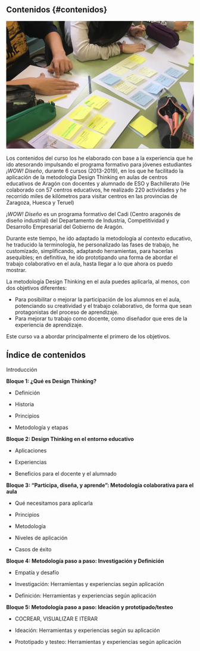 ## Contenidos {#contenidos}

![](/images/image13.jpg)

Los contenidos del curso los he elaborado con base a la experiencia que he ido atesorando impulsando el programa formativo para jóvenes estudiantes _¡WOW! Diseño_, durante 6 cursos (2013-2019), en los que he facilitado la aplicación de la metodología Design Thinking en aulas de centros educativos de Aragón con docentes y alumnado de ESO y Bachillerato (He colaborado con 57 centros educativos, he realizado 220 actividades y he recorrido miles de kilómetros para visitar centros en las provincias de Zaragoza, Huesca y Teruel)  

_¡WOW! Diseño_ es un programa formativo del Cadi (Centro aragonés de diseño industrial) del Departamento de Industria, Competitividad y Desarrollo Empresarial del Gobierno de Aragón.

Durante este tiempo, he ido adaptado la metodología al contexto educativo, he traducido la terminología, he personalizado las fases de trabajo, he customizado, simplificando, adaptando herramientas, para hacerlas asequibles; en definitiva, he ido prototipando una forma de abordar el trabajo colaborativo en el aula, hasta llegar a lo que ahora os puedo mostrar.

La metodología Design Thinking en el aula puedes aplicarla, al menos, con dos objetivos diferentes:

*   Para posibilitar o mejorar la participación de los alumnos en el aula, potenciando su creatividad y el trabajo colaborativo, de forma que sean protagonistas del proceso de aprendizaje.
*   Para mejorar tu trabajo como docente, como diseñador que eres de la experiencia de aprendizaje.

Este curso va a abordar principalmente el primero de los objetivos.

## Índice de contenidos

Introducción

**Bloque 1: ¿Qué es Design Thinking?**

- Definición

- Historia

- Principios

- Metodología y etapas

**Bloque 2: Design Thinking en el entorno educativo**

- Aplicaciones

- Experiencias

- Beneficios para el docente y el alumnado

**Bloque 3: “Participa, diseña, y aprende”: Metodología colaborativa para el aula**

- Qué necesitamos para aplicarla

- Principios

- Metodología

- Niveles de aplicación

- Casos de éxito

**Bloque 4: Metodología paso a paso: Investigación y Definición**

- Empatía y desafío

- Investigación: Herramientas y experiencias según aplicación

- Definición: Herramientas y experiencias según aplicación


**Bloque 5: Metodología paso a paso: Ideación y prototipado/testeo**

- COCREAR, VISUALIZAR E ITERAR

- Ideación: Herramientas y experiencias según su aplicación

- Prototipado y testeo: Herramientas y experiencias según aplicación
